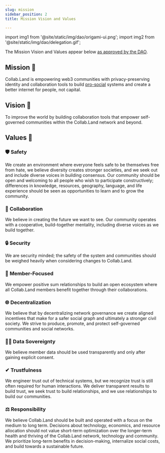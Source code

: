```yaml
---
slug: mission
sidebar_position: 2
title: Mission Vision and Values

---
```


import img1 from '@site/static/img/dao/origami-ui.png';
import img2 from '@site/static/img/dao/delegation.gif';

The Mission Vision and Values appear below [as approved by the DAO](https://app.joinorigami.com/orgs/258692110553841664/proposals/358130094115250176).

## Mission 🧭

Collab.Land is empowering web3 communities with privacy-preserving identity and collaboration tools to build [pro-social](https://en.wikipedia.org/wiki/Prosocial_behavior) systems and create a better internet for people, not capital.

## Vision 🔭

To improve the world by building collaboration tools that empower self-governed communities within the Collab.Land network and beyond.

## Values 💜

### 🛡 Safety

We create an environment where everyone feels safe to be themselves free from hate, we believe diversity creates stronger societies, and we seek out and include diverse voices in building consensus. Our community should be open and welcoming to all people who wish to participate constructively; differences in knowledge, resources, geography, language, and life experience should be seen as opportunities to learn and to grow the community.

### 🤝 **Collaboration**

We believe in creating the future we want to see. Our community operates with a cooperative, build-together mentality, including diverse voices as we build together.

### 🔒 **Security**

We are security minded; the safety of the system and communities should be weighed heavily when considering changes to Collab.Land.

### 🧑 **Member-Focused**

We empower positive sum relationships to build an open ecosystem where all Collab.Land members benefit together through their collaborations.

### 🌐 **Decentralization**
We believe that by decentralizing network governance we create aligned incentives that make for a safer social graph and ultimately a stronger civil society. We strive to produce, promote, and protect self-governed communities and social networks.

### 🕵️‍♀️ **Data Sovereignty**

We believe member data should be used transparently and only after gaining explicit consent.

### ✔ **Trustfulness**

We engineer trust out of technical systems, but we recognize trust is still often required for human interactions. We deliver transparent results to build trust, we seek trust to build relationships, and we use relationships to build our communities.

### ⚖ **Responsibility**

We believe Collab.Land should be built and operated with a focus on the medium to long term. Decisions about technology, economics, and resource allocation should not value short-term optimization over the longer-term health and thriving of the Collab.Land network, technology and community. We prioritize long-term benefits in decision-making, internalize social costs, and build towards a sustainable future.
